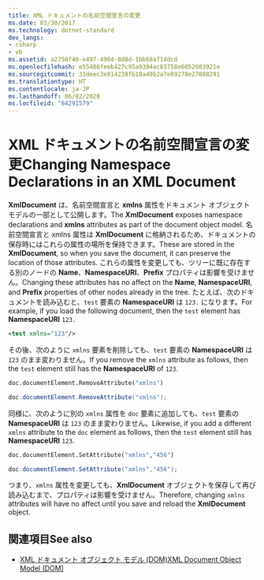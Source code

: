 ```yaml
---
title: XML ドキュメントの名前空間宣言の変更
ms.date: 03/30/2017
ms.technology: dotnet-standard
dev_langs:
- csharp
- vb
ms.assetid: a2758f40-e497-4964-8d8d-1bb68af14dcd
ms.openlocfilehash: e55486feeb427c95a9394ac83758e6052603921e
ms.sourcegitcommit: 33deec3e814238fb18a49b2a7e89278e27888291
ms.translationtype: HT
ms.contentlocale: ja-JP
ms.lasthandoff: 06/02/2020
ms.locfileid: "84291579"
---
```

# <a name="changing-namespace-declarations-in-an-xml-document"></a><span data-ttu-id="d59ac-102">XML ドキュメントの名前空間宣言の変更</span><span class="sxs-lookup"><span data-stu-id="d59ac-102">Changing Namespace Declarations in an XML Document</span></span>
<span data-ttu-id="d59ac-103">**XmlDocument** は、名前空間宣言と **xmlns** 属性をドキュメント オブジェクト モデルの一部として公開します。</span><span class="sxs-lookup"><span data-stu-id="d59ac-103">The **XmlDocument** exposes namespace declarations and **xmlns** attributes as part of the document object model.</span></span> <span data-ttu-id="d59ac-104">名前空間宣言と xmlns 属性は **XmlDocument** に格納されるため、ドキュメントの保存時にはこれらの属性の場所を保持できます。</span><span class="sxs-lookup"><span data-stu-id="d59ac-104">These are stored in the **XmlDocument**, so when you save the document, it can preserve the location of those attributes.</span></span> <span data-ttu-id="d59ac-105">これらの属性を変更しても、ツリーに既に存在する別のノードの **Name**、**NamespaceURI**、**Prefix** プロパティは影響を受けません。</span><span class="sxs-lookup"><span data-stu-id="d59ac-105">Changing these attributes has no affect on the **Name**, **NamespaceURI**, and **Prefix** properties of other nodes already in the tree.</span></span> <span data-ttu-id="d59ac-106">たとえば、次のドキュメントを読み込むと、`test` 要素の **NamespaceURI** は `123.` になります。</span><span class="sxs-lookup"><span data-stu-id="d59ac-106">For example, if you load the following document, then the `test` element has **NamespaceURI** `123.`</span></span>  
  
```xml  
<test xmlns="123"/>  
```  
  
 <span data-ttu-id="d59ac-107">その後、次のように `xmlns` 要素を削除しても、`test` 要素の **NamespaceURI** は `123` のまま変わりません。</span><span class="sxs-lookup"><span data-stu-id="d59ac-107">If you remove the `xmlns` attribute as follows, then the `test` element still has the **NamespaceURI** of `123`.</span></span>  
  
```vb  
doc.documentElement.RemoveAttribute("xmlns")  
```  
  
```csharp  
doc.documentElement.RemoveAttribute("xmlns");  
```  
  
 <span data-ttu-id="d59ac-108">同様に、次のように別の `xmlns` 属性を `doc` 要素に追加しても、`test` 要素の **NamespaceURI** は `123` のまま変わりません。</span><span class="sxs-lookup"><span data-stu-id="d59ac-108">Likewise, if you add a different `xmlns` attribute to the `doc` element as follows, then the `test` element still has **NamespaceURI** `123`.</span></span>  
  
```vb  
doc.documentElement.SetAttribute("xmlns","456")
```  
  
```csharp  
doc.documentElement.SetAttribute("xmlns","456");  
```  
  
 <span data-ttu-id="d59ac-109">つまり、`xmlns` 属性を変更しても、**XmlDocument** オブジェクトを保存して再び読み込むまで、プロパティは影響を受けません。</span><span class="sxs-lookup"><span data-stu-id="d59ac-109">Therefore, changing `xmlns` attributes will have no affect until you save and reload the **XmlDocument** object.</span></span>  
  
## <a name="see-also"></a><span data-ttu-id="d59ac-110">関連項目</span><span class="sxs-lookup"><span data-stu-id="d59ac-110">See also</span></span>

- [<span data-ttu-id="d59ac-111">XML ドキュメント オブジェクト モデル (DOM)</span><span class="sxs-lookup"><span data-stu-id="d59ac-111">XML Document Object Model (DOM)</span></span>](xml-document-object-model-dom.md)
